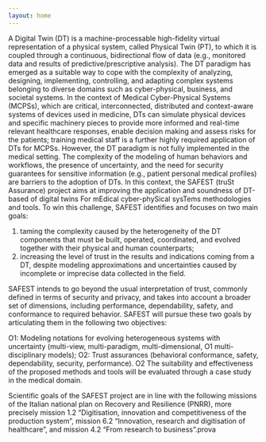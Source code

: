 ```yaml
---
layout: home
---
```

A Digital Twin (DT) is a machine-processable high-fidelity virtual representation of a physical system, called Physical Twin (PT), to which it is coupled through a continuous, bidirectional flow of data (e.g., monitored data and results of predictive/prescriptive analysis). The DT paradigm has emerged as a suitable way to cope with the complexity of analyzing, designing, implementing, controlling, and adapting complex systems belonging to diverse domains such as cyber-physical, business, and societal systems. In the context of Medical Cyber-Physical Systems (MCPSs), which are critical, interconnected, distributed and context-aware systems of devices used in medicine, DTs can simulate physical devices and specific machinery pieces to provide more informed and real-time relevant healthcare responses, enable decision making and assess risks for the patients; training medical staff is a further highly required application of DTs for MCPSs. However, the DT paradigm is not fully implemented in the medical setting. The complexity of the modeling of human behaviors and workflows, the presence of uncertainty, and the need for security guarantees for sensitive information (e.g., patient personal medical profiles) are barriers to the adoption of DTs. In this context, the SAFEST (truSt Assurance) project aims at improving the application and soundness of DT-based of digital twins For mEdical cyber-phySical sysTems methodologies and tools. To win this challenge, SAFEST identifies and focuses on two main goals:

1.    taming the complexity caused by the heterogeneity of the DT components that must be built, operated, coordinated, and evolved together with their physical and human counterparts;
2. increasing the level of trust in the results and indications coming from a DT, despite modeling approximations and uncertainties caused by incomplete or imprecise data collected in the field.

SAFEST intends to go beyond the usual interpretation of trust, commonly defined in terms of security and privacy, and takes into account a broader set of dimensions, including performance, dependability, safety, and conformance to required behavior. SAFEST will pursue these two goals by articulating them in the following two objectives:

O1: Modeling notations for evolving heterogeneous systems with uncertainty (multi-view, multi-paradigm, multi-dimensional, O1 multi-disciplinary models);
O2: Trust assurances (behavioral conformance, safety, dependability, security, performance). O2 The suitability and effectiveness of the proposed methods and tools will be evaluated through a case study in the medical domain.

Scientific goals of the SAFEST project are in line with the following missions of the Italian national plan on Recovery and Resilience (PNRR), more precisely mission 1.2 “Digitisation, innovation and competitiveness of the production system”, mission 6.2 “Innovation, research and digitisation of healthcare”, and mission 4.2 “From research to business”.prova
